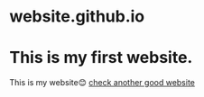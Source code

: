 # website.github.io
<!DOCTYPE html>
<html>
<head>
  <title>my website</title>
</head>

<body>
  <h1>
    This is my first website.
  </h1>
  <p>
    This is my website😊
    <a href="https://mnhtechnologies.co.in/">check another good website</a>
  </p>
</body>

</html>
